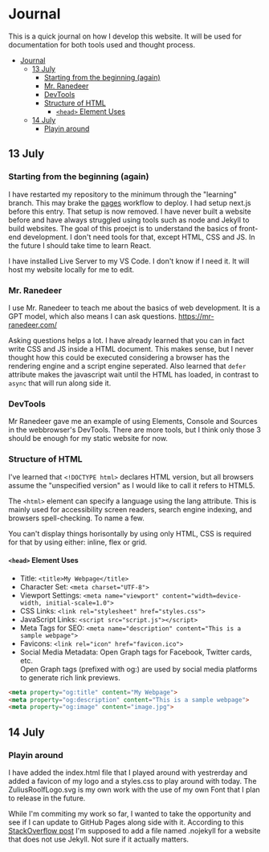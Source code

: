 # Journal

This is a quick journal on how I develop this website. It will be used for documentation for both tools used and thought process.

- [Journal](#journal)
  - [13 July](#13-july)
    - [Starting from the beginning (again)](#starting-from-the-beginning-again)
    - [Mr. Ranedeer](#mr-ranedeer)
    - [DevTools](#devtools)
    - [Structure of HTML](#structure-of-html)
      - [`<head>` Element Uses](#head-element-uses)
  - [14 July](#14-july)
    - [Playin around](#playin-around)

## 13 July

### Starting from the beginning (again)

I have restarted my repository to the minimum through the "learning" branch. This may brake the [pages](.github\workflows\pages.yml) workflow to deploy.
I had setup next.js before this entry. That setup is now removed. I have never built a website before and have always struggled using tools such as node and Jekyll to build websites. The goal of this proejct is to understand the basics of front-end development. I don't need tools for that, except HTML, CSS and JS. In the future I should take time to learn React.

I have installed Live Server to my VS Code. I don't know if I need it. It will host my website locally for me to edit.

### Mr. Ranedeer

I use Mr. Ranedeer to teach me about the basics of web development. It is a GPT model, which also means I can ask questions. <https://mr-ranedeer.com/>

Asking questions helps a lot. I have already learned that you can in fact write CSS and JS inside a HTML document. This makes sense, but I never thought how this could be executed considering a browser has the rendering engine and a script engine seperated. Also learned that `defer` attribute makes the javascript wait until the HTML has loaded, in contrast to `async` that will run along side it.

### DevTools

Mr Ranedeer gave me an example of using Elements, Console and Sources in the webbrowser's DevTools. There are more tools, but I think only those 3 should be enough for my static website for now.

### Structure of HTML

I've learned that `<!DOCTYPE html>` declares HTML version, but all browsers assume the "unspecified version" as I would like to call it refers to HTML5.

The `<html>` element can specify a language using the lang attribute. This is mainly used for accessibility screen readers, search engine indexing, and browsers spell-checking. To name a few.

You can't display things horisontally by using only HTML, CSS is required for that by using either: inline, flex or grid.

#### `<head>` Element Uses

- Title: `<title>My Webpage</title>`
- Character Set: `<meta charset="UTF-8">`
- Viewport Settings: `<meta name="viewport" content="width=device-width, initial-scale=1.0">`
- CSS Links: `<link rel="stylesheet" href="styles.css">`
- JavaScript Links: `<script src="script.js"></script>`
- Meta Tags for SEO: `<meta name="description" content="This is a sample webpage">`
- Favicons: `<link rel="icon" href="favicon.ico">`
- Social Media Metadata: Open Graph tags for Facebook, Twitter cards, etc.  
Open Graph tags (prefixed with og:) are used by social media platforms to generate rich link previews.

```html
<meta property="og:title" content="My Webpage">
<meta property="og:description" content="This is a sample webpage">
<meta property="og:image" content="image.jpg">
```

## 14 July

### Playin around

I have added the index.html file that I played around with yestrerday and added a favicon of my logo and a styles.css to play around with today. The ZuliusRoolfLogo.svg is my own work with the use of my own Font that I plan to release in the future.

While I'm commiting my work so far, I wanted to take the opportunity and see if I can update to GitHub Pages along side with it. According to this [StackOverflow post](https://stackoverflow.com/a/56911185) I'm supposed to add a file named .nojekyll for a website that does not use Jekyll. Not sure if it actually matters.
